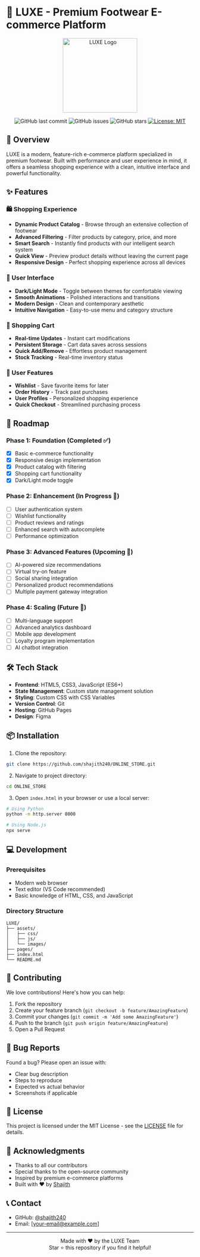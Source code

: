 # 👟 LUXE - Premium Footwear E-commerce Platform

<div align="center">
  <img src="assets/images/logo.png" alt="LUXE Logo" width="200"/>
  
  ![GitHub last commit](https://img.shields.io/github/last-commit/shajith240/ONLINE_STORE)
  ![GitHub issues](https://img.shields.io/github/issues/shajith240/ONLINE_STORE)
  ![GitHub stars](https://img.shields.io/github/stars/shajith240/ONLINE_STORE)
  [![License: MIT](https://img.shields.io/badge/License-MIT-yellow.svg)](https://opensource.org/licenses/MIT)
</div>

## 🌟 Overview

LUXE is a modern, feature-rich e-commerce platform specialized in premium footwear. Built with performance and user experience in mind, it offers a seamless shopping experience with a clean, intuitive interface and powerful functionality.

## ✨ Features

### 🛍️ Shopping Experience
- **Dynamic Product Catalog** - Browse through an extensive collection of footwear
- **Advanced Filtering** - Filter products by category, price, and more
- **Smart Search** - Instantly find products with our intelligent search system
- **Quick View** - Preview product details without leaving the current page
- **Responsive Design** - Perfect shopping experience across all devices

### 🎨 User Interface
- **Dark/Light Mode** - Toggle between themes for comfortable viewing
- **Smooth Animations** - Polished interactions and transitions
- **Modern Design** - Clean and contemporary aesthetic
- **Intuitive Navigation** - Easy-to-use menu and category structure

### 🛒 Shopping Cart
- **Real-time Updates** - Instant cart modifications
- **Persistent Storage** - Cart data saves across sessions
- **Quick Add/Remove** - Effortless product management
- **Stock Tracking** - Real-time inventory status

### 👤 User Features
- **Wishlist** - Save favorite items for later
- **Order History** - Track past purchases
- **User Profiles** - Personalized shopping experience
- **Quick Checkout** - Streamlined purchasing process

## 🚀 Roadmap

### Phase 1: Foundation (Completed ✅)
- [x] Basic e-commerce functionality
- [x] Responsive design implementation
- [x] Product catalog with filtering
- [x] Shopping cart functionality
- [x] Dark/Light mode toggle

### Phase 2: Enhancement (In Progress 🔄)
- [ ] User authentication system
- [ ] Wishlist functionality
- [ ] Product reviews and ratings
- [ ] Enhanced search with autocomplete
- [ ] Performance optimization

### Phase 3: Advanced Features (Upcoming 📅)
- [ ] AI-powered size recommendations
- [ ] Virtual try-on feature
- [ ] Social sharing integration
- [ ] Personalized product recommendations
- [ ] Multiple payment gateway integration

### Phase 4: Scaling (Future 🎯)
- [ ] Multi-language support
- [ ] Advanced analytics dashboard
- [ ] Mobile app development
- [ ] Loyalty program implementation
- [ ] AI chatbot integration

## 🛠️ Tech Stack

- **Frontend**: HTML5, CSS3, JavaScript (ES6+)
- **State Management**: Custom state management solution
- **Styling**: Custom CSS with CSS Variables
- **Version Control**: Git
- **Hosting**: GitHub Pages
- **Design**: Figma

## 📦 Installation

1. Clone the repository:
```bash
git clone https://github.com/shajith240/ONLINE_STORE.git
```

2. Navigate to project directory:
```bash
cd ONLINE_STORE
```

3. Open `index.html` in your browser or use a local server:
```bash
# Using Python
python -m http.server 8000

# Using Node.js
npx serve
```

## 💻 Development

### Prerequisites
- Modern web browser
- Text editor (VS Code recommended)
- Basic knowledge of HTML, CSS, and JavaScript

### Directory Structure
```
LUXE/
├── assets/
│   ├── css/
│   ├── js/
│   └── images/
├── pages/
├── index.html
└── README.md
```

## 🤝 Contributing

We love contributions! Here's how you can help:

1. Fork the repository
2. Create your feature branch (`git checkout -b feature/AmazingFeature`)
3. Commit your changes (`git commit -m 'Add some AmazingFeature'`)
4. Push to the branch (`git push origin feature/AmazingFeature`)
5. Open a Pull Request

## 🐛 Bug Reports

Found a bug? Please open an issue with:
- Clear bug description
- Steps to reproduce
- Expected vs actual behavior
- Screenshots if applicable

## 📝 License

This project is licensed under the MIT License - see the [LICENSE](LICENSE) file for details.

## 👏 Acknowledgments

- Thanks to all our contributors
- Special thanks to the open-source community
- Inspired by premium e-commerce platforms
- Built with ❤️ by [Shajith](https://github.com/shajith240)

## 📞 Contact

- GitHub: [@shajith240](https://github.com/shajith240)
- Email: [your-email@example.com]

---

<div align="center">
  Made with ❤️ by the LUXE Team
  <br>
  Star ⭐ this repository if you find it helpful!
</div>
